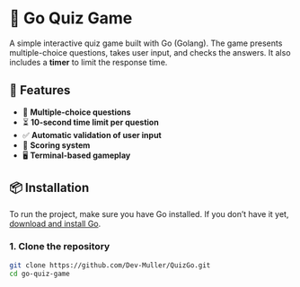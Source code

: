 # 🧠 Go Quiz Game

A simple interactive quiz game built with Go (Golang). The game presents multiple-choice questions, takes user input, and checks the answers. It also includes a **timer** to limit the response time.

## 🚀 Features

- 📝 **Multiple-choice questions**
- ⏳ **10-second time limit per question**
- ✅ **Automatic validation of user input**
- 🎯 **Scoring system**
- 🖥️ **Terminal-based gameplay**

## 📦 Installation

To run the project, make sure you have Go installed. If you don’t have it yet, [download and install Go](https://go.dev/dl/).

### **1. Clone the repository**
```sh
git clone https://github.com/Dev-Muller/QuizGo.git
cd go-quiz-game
